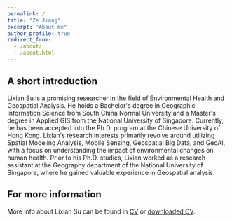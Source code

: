 ```yaml
---
permalink: /
title: "Ze Jiang"
excerpt: "About me"
author_profile: true
redirect_from: 
  - /about/
  - /about.html
---
```


## A short introduction
Lixian Su is a promising researcher in the field of Environmental Health and Geospatial Analysis. He holds a Bachelor's degree in Geographic Information Science from South China Normal University and a Master's degree in Applied GIS from the National University of Singapore. Currently, he has been accepted into the Ph.D. program at the Chinese University of Hong Kong. Lixian's research interests primarily revolve around utilizing Spatial Modeling Analysis, Mobile Sensing, Geospatial Big Data, and GeoAI, with a focus on understanding the impact of environmental changes on human health. Prior to his Ph.D. studies, Lixian worked as a research assistant at the Geography department of the National University of Singapore, where he gained valuable experience in Geospatial analysis.

<div style='display: none'>
<b>Research Highlights:</b>
* Development of [spectral transformation](https://doi.org/10.1029/2019WR026962) and its [application](https://doi.org/10.1016/j.jhydrol.2021.126816) in hydro-climatology
* An [open-source tool](https://cran.r-project.org/web/packages/WASP/index.html) for improved system modelling: [Wavelet System Prediction (WASP)](https://doi.org/10.1016/j.envsoft.2020.104907)
* Quantification of future changes in drought and [agricultural production](https://doi.org/10.1007/s00704-018-2617-z) under global warming
* [Postprocessing techniques](https://doi.org/10.1029/2021GL092953) for correcting climate model simulations in the [time-frequency domain](https://doi.org/10.1029/2022GL100550)
* Development of [index-based drought insurance](https://doi.org/10.1108/AFR-02-2020-0020) for disaster risk transfer

## Selected Journal Publications
Jiang, Z., & Johnson, F. (2022). A New Method for Postprocessing Numerical Weather Predictions Using Quantile Mapping in the Frequency Domain. *submitted to Monthly Weather Review, under review*. 

Kusumastuti, C., Jiang, Z., Mehrotra R., & Sharma, A. (2022). Correcting systematic bias in climate model simulations in the time-frequency domain. *Geophysical Research Letters*, 49(19), e2022GL100550. [link](https://doi.org/10.1029/2022GL100550)

Jiang, Z., Sharma, A., & Johnson, F. (2021). Variable transformations in the spectral domain – Implications for hydrologic forecasting. *Journal of Hydrology*, 603, 126816. [link](https://doi.org/10.1016/j.jhydrol.2021.126816)

Kusumastuti, C., Jiang, Z., Mehrotra R., & Sharma, A. (2021). A signal processing approach to correct systematic bias in trend and variability in climate model simulations. *Geophysical Research Letters*, 48(13), e2021GL092953. [link](https://doi.org/10.1029/2021GL092953)

Jiang, Z., Rashid, M. M., Johnson, F., & Sharma, A. (2020). A wavelet-based tool to modulate variance in predictors: An application to predicting drought anomalies. *Environmental Modelling & Software*, 135, 104907. [link](https://doi.org/10.1016/j.envsoft.2020.104907)

Jiang, Z., Sharma, A., & Johnson, F. (2020). Refining Predictor Spectral Representation Using Wavelet Theory for Improved Natural System Modeling. *Water Resources Research*, 56(3), e2019WR026962. [link](https://doi.org/10.1029/2019WR026962)

Jiang, Z., Sharma, A., & Johnson, F. (2019). Assessing the sensitivity of hydro-climatological change detection methods to model uncertainty and bias. *Advances in Water Resources*, 134, 103430. [link](https://doi.org/10.1016/j.advwatres.2019.103430)

Jiang, Z., Raghavan, S. V., Hur, J., Sun, Y., Liong, S.-Y., Nguyen, V. Q., & Van Pham Dang, T. (2019). Future changes in rice yields over the Mekong River Delta due to climate change-Alarming or alerting? *Theoretical and Applied Climatology*, 137(1), 545-555. [link](https://doi.org/10.1007/s00704-018-2617-z)
</div>

## For more information
More info about Lixian Su can be found in [CV](https://LixianSu.github.io/cv/) or [downloaded CV](http://LixianSu.github.io/files/CV_LixianSu.pdf).
